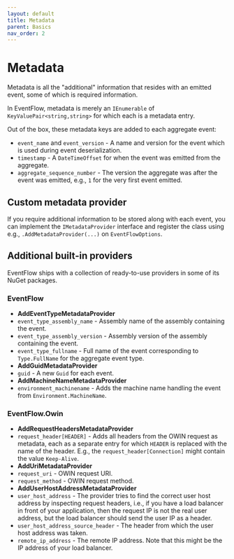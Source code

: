 ```yaml
---
layout: default
title: Metadata
parent: Basics
nav_order: 2
---
```


# Metadata

Metadata is all the "additional" information that resides with an emitted
event, some of which is required information.

In EventFlow, metadata is merely an `IEnumerable` of
`KeyValuePair<string,string>` for which each is a metadata entry.

Out of the box, these metadata keys are added to each aggregate event:

-  `event_name` and `event_version` - A name and version for the
   event which is used during event deserialization.
-  `timestamp` - A `DateTimeOffset` for when the event was emitted
   from the aggregate.
-  `aggregate_sequence_number` - The version the aggregate was after
   the event was emitted, e.g., `1` for the very first event emitted.

## Custom metadata provider

If you require additional information to be stored along with each
event, you can implement the `IMetadataProvider` interface and
register the class using e.g., `.AddMetadataProvider(...)` on
`EventFlowOptions`.

## Additional built-in providers

EventFlow ships with a collection of ready-to-use providers in some of
its NuGet packages.

### EventFlow

-  **AddEventTypeMetadataProvider**
-  `event_type_assembly_name` - Assembly name of the assembly
   containing the event.
-  `event_type_assembly_version` - Assembly version of the assembly
   containing the event.
-  `event_type_fullname` - Full name of the event corresponding to
   `Type.FullName` for the aggregate event type.
-  **AddGuidMetadataProvider**
-  `guid` - A new `Guid` for each event.
-  **AddMachineNameMetadataProvider**
-  `environment_machinename` - Adds the machine name handling the
   event from `Environment.MachineName`.

### EventFlow.Owin

-  **AddRequestHeadersMetadataProvider**
-  `request_header[HEADER]` - Adds all headers from the OWIN request
   as metadata, each as a separate entry for which `HEADER` is
   replaced with the name of the header. E.g., the
   `request_header[Connection]` might contain the value
   `Keep-Alive`.
-  **AddUriMetadataProvider**
-  `request_uri` - OWIN request URI.
-  `request_method` - OWIN request method.
-  **AddUserHostAddressMetadataProvider**
-  `user_host_address` - The provider tries to find the correct user
   host address by inspecting request headers, i.e., if you have a load
   balancer in front of your application, then the request IP is not the
   real user address, but the load balancer should send the user IP as a
   header.
-  `user_host_address_source_header` - The header from which the
   user host address was taken.
-  `remote_ip_address` - The remote IP address. Note that this might
   be the IP address of your load balancer.
